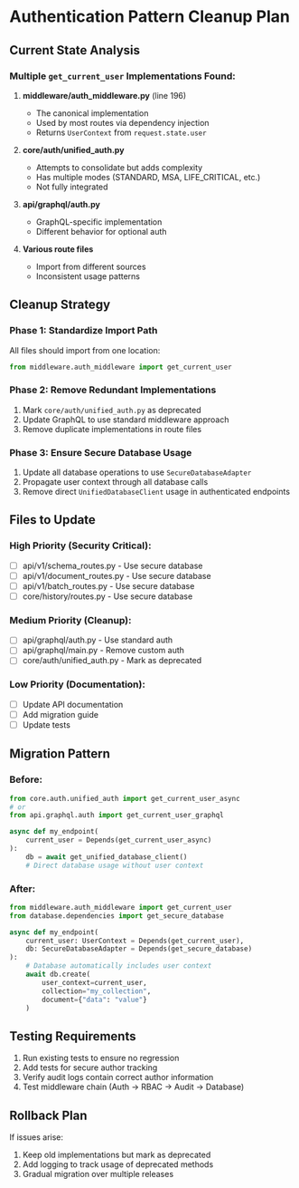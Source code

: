 # Authentication Pattern Cleanup Plan

## Current State Analysis

### Multiple `get_current_user` Implementations Found:

1. **middleware/auth_middleware.py** (line 196)
   - The canonical implementation
   - Used by most routes via dependency injection
   - Returns `UserContext` from `request.state.user`

2. **core/auth/unified_auth.py** 
   - Attempts to consolidate but adds complexity
   - Has multiple modes (STANDARD, MSA, LIFE_CRITICAL, etc.)
   - Not fully integrated

3. **api/graphql/auth.py**
   - GraphQL-specific implementation
   - Different behavior for optional auth

4. **Various route files**
   - Import from different sources
   - Inconsistent usage patterns

## Cleanup Strategy

### Phase 1: Standardize Import Path
All files should import from one location:
```python
from middleware.auth_middleware import get_current_user
```

### Phase 2: Remove Redundant Implementations
1. Mark `core/auth/unified_auth.py` as deprecated
2. Update GraphQL to use standard middleware approach
3. Remove duplicate implementations in route files

### Phase 3: Ensure Secure Database Usage
1. Update all database operations to use `SecureDatabaseAdapter`
2. Propagate user context through all database calls
3. Remove direct `UnifiedDatabaseClient` usage in authenticated endpoints

## Files to Update

### High Priority (Security Critical):
- [ ] api/v1/schema_routes.py - Use secure database
- [ ] api/v1/document_routes.py - Use secure database
- [ ] api/v1/batch_routes.py - Use secure database
- [ ] core/history/routes.py - Use secure database

### Medium Priority (Cleanup):
- [ ] api/graphql/auth.py - Use standard auth
- [ ] api/graphql/main.py - Remove custom auth
- [ ] core/auth/unified_auth.py - Mark as deprecated

### Low Priority (Documentation):
- [ ] Update API documentation
- [ ] Add migration guide
- [ ] Update tests

## Migration Pattern

### Before:
```python
from core.auth.unified_auth import get_current_user_async
# or
from api.graphql.auth import get_current_user_graphql

async def my_endpoint(
    current_user = Depends(get_current_user_async)
):
    db = await get_unified_database_client()
    # Direct database usage without user context
```

### After:
```python
from middleware.auth_middleware import get_current_user
from database.dependencies import get_secure_database

async def my_endpoint(
    current_user: UserContext = Depends(get_current_user),
    db: SecureDatabaseAdapter = Depends(get_secure_database)
):
    # Database automatically includes user context
    await db.create(
        user_context=current_user,
        collection="my_collection",
        document={"data": "value"}
    )
```

## Testing Requirements

1. Run existing tests to ensure no regression
2. Add tests for secure author tracking
3. Verify audit logs contain correct author information
4. Test middleware chain (Auth → RBAC → Audit → Database)

## Rollback Plan

If issues arise:
1. Keep old implementations but mark as deprecated
2. Add logging to track usage of deprecated methods
3. Gradual migration over multiple releases